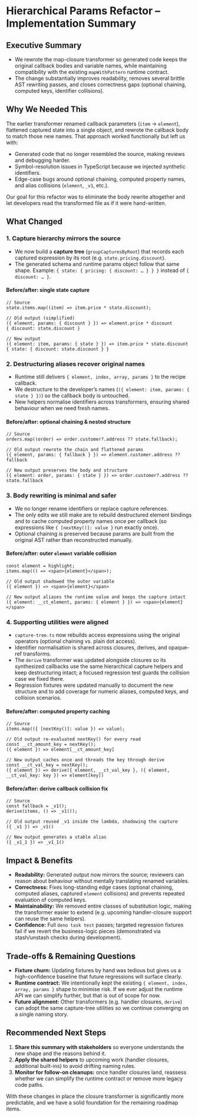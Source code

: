 # Hierarchical Params Refactor – Implementation Summary

## Executive Summary

- We rewrote the map-closure transformer so generated code keeps the original
  callback bodies and variable names, while maintaining compatibility with the
  existing `mapWithPattern` runtime contract.
- The change substantially improves readability, removes several brittle AST
  rewriting passes, and closes correctness gaps (optional chaining, computed
  keys, identifier collisions).

## Why We Needed This

The earlier transformer renamed callback parameters (`item` → `element`),
flattened captured state into a single object, and rewrote the callback body to
match those new names. That approach worked functionally but left us with:

- Generated code that no longer resembled the source, making reviews and
  debugging harder.
- Symbol-resolution issues in TypeScript because we injected synthetic
  identifiers.
- Edge-case bugs around optional chaining, computed property names, and alias
  collisions (`element`, `_v1`, etc.).

Our goal for this refactor was to eliminate the body rewrite altogether and let
developers read the transformed file as if it were hand-written.

## What Changed

### 1. Capture hierarchy mirrors the source

- We now build a **capture tree** (`groupCapturesByRoot`) that records each
  captured expression by its root (e.g. `state.pricing.discount`).
- The generated schema and runtime params object follow that same shape.
  Example: `{ state: { pricing: { discount: … } } }` instead of
  `{ discount: … }`.

#### Before/after: single state capture

```
// Source
state.items.map((item) => item.price * state.discount);

// Old output (simplified)
({ element, params: { discount } }) => element.price * discount
{ discount: state.discount }

// New output
({ element: item, params: { state } }) => item.price * state.discount
{ state: { discount: state.discount } }
```

### 2. Destructuring aliases recover original names

- Runtime still delivers `{ element, index, array, params }` to the recipe
  callback.
- We destructure to the developer’s names
  (`({ element: item, params: { state } })`) so the callback body is untouched.
- New helpers normalise identifiers across transformers, ensuring shared
  behaviour when we need fresh names.

#### Before/after: optional chaining & nested structure

```
// Source
orders.map((order) => order.customer?.address ?? state.fallback);

// Old output rewrote the chain and flattened params
({ element, params: { fallback } }) => element.customer.address ?? fallback

// New output preserves the body and structure
({ element: order, params: { state } }) => order.customer?.address ?? state.fallback
```

### 3. Body rewriting is minimal and safer

- We no longer rename identifiers or replace capture references.
- The only edits we still make are to rebuild destructured element bindings and
  to cache computed property names once per callback (so expressions like
  `{ [nextKey()]: value }` run exactly once).
- Optional chaining is preserved because params are built from the original AST
  rather than reconstructed manually.

#### Before/after: outer `element` variable collision

```
const element = highlight;
items.map(() => <span>{element}</span>);

// Old output shadowed the outer variable
({ element }) => <span>{element}</span>

// New output aliases the runtime value and keeps the capture intact
({ element: __ct_element, params: { element } }) => <span>{element}</span>
```

### 4. Supporting utilities were aligned

- `capture-tree.ts` now rebuilds access expressions using the original operators
  (optional chaining vs. plain dot access).
- Identifier normalisation is shared across closures, derives, and opaque-ref
  transforms.
- The `derive` transformer was updated alongside closures so its synthesized
  callbacks use the same hierarchical capture helpers and keep destructuring
  intact; a focused regression test guards the collision case we fixed there.
- Regression fixtures were updated manually to document the new structure and to
  add coverage for numeric aliases, computed keys, and collision scenarios.

#### Before/after: computed property caching

```
// Source
items.map(({ [nextKey()]: value }) => value);

// Old output re-evaluated nextKey() for every read
const __ct_amount_key = nextKey();
({ element }) => element[__ct_amount_key]

// New output caches once and threads the key through derive
const __ct_val_key = nextKey();
({ element }) => derive({ element, __ct_val_key }, ({ element, __ct_val_key: key }) => element[key])
```

#### Before/after: derive callback collision fix

```
// Source
const fallback = _v1();
derive(items, () => _v1());

// Old output reused _v1 inside the lambda, shadowing the capture
({ _v1 }) => _v1()

// New output generates a stable alias
({ _v1_1 }) => _v1_1()
```

## Impact & Benefits

- **Readability:** Generated output now mirrors the source; reviewers can reason
  about behaviour without mentally translating renamed variables.
- **Correctness:** Fixes long-standing edge cases (optional chaining, computed
  aliases, captured `element` collisions) and prevents repeated evaluation of
  computed keys.
- **Maintainability:** We removed entire classes of substitution logic, making
  the transformer easier to extend (e.g. upcoming handler-closure support can
  reuse the same helpers).
- **Confidence:** Full `deno task test` passes; targeted regression fixtures
  fail if we revert the business-logic pieces (demonstrated via stash/unstash
  checks during development).

## Trade-offs & Remaining Questions

- **Fixture churn:** Updating fixtures by hand was tedious but gives us a
  high-confidence baseline that future regressions will surface clearly.
- **Runtime contract:** We intentionally kept the existing
  `{ element, index, array, params }` shape to minimise risk. If we ever adjust
  the runtime API we can simplify further, but that is out of scope for now.
- **Future alignment:** Other transformers (e.g. handler closures, `derive`) can
  adopt the same capture-tree utilities so we continue converging on a single
  naming story.

## Recommended Next Steps

1. **Share this summary with stakeholders** so everyone understands the new
   shape and the reasons behind it.
2. **Apply the shared helpers** to upcoming work (handler closures, additional
   built-ins) to avoid drifting naming rules.
3. **Monitor for follow-on cleanups:** once handler closures land, reassess
   whether we can simplify the runtime contract or remove more legacy code
   paths.

With these changes in place the closure transformer is significantly more
predictable, and we have a solid foundation for the remaining roadmap items.
